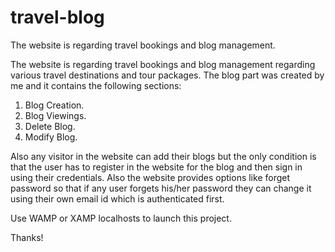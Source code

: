 # travel-blog
The website is regarding travel bookings and blog management.

The website is regarding travel bookings and blog management regarding various travel destinations and tour packages. 
The blog part was created by me and it contains the following sections:  
1. Blog Creation. 
2. Blog Viewings. 
3. Delete Blog. 
4. Modify Blog.  

Also any visitor in the website can add their blogs but the only condition is that the user has to register in the website for the blog and then sign in using their credentials. Also the website provides options like forget password so that if any user forgets his/her password they can change it using their own email id which is authenticated first. 

Use WAMP or XAMP localhosts to launch this project.

Thanks!
